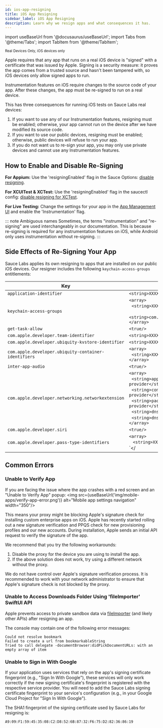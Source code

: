 ```yaml
---
id: ios-app-resigning 
title: iOS App Resigning
sidebar_label: iOS App Resigning
description: Learn why we resign apps and what consequences it has. 
---
```


import useBaseUrl from '@docusaurus/useBaseUrl';
import Tabs from '@theme/Tabs';
import TabItem from '@theme/TabItem';

<p><small><span className="sauceGreen">Real Devices Only, iOS devices only</span></small></p>

Apple requires that any app that runs on a real iOS device is "signed" with a certificate that was issued by Apple. Signing is a security measure: it proves the app comes from a trusted source and hasn't been tampered with, so iOS devices only allow signed apps to run.

Instrumentation features on iOS require changes to the source code of your app. After these changes, the app must be re-signed to run on a real device.

This has three consequences for running iOS tests on Sauce Labs real devices:

1. If you want to use any of our Instrumentation features, resigning must be enabled; otherwise, your app cannot run on the device after we have modified its source code.
2. If you want to use our public devices, resigning must be enabled; otherwise, public devices will refuse to run your app.
3. If you do not want us to re-sign your app, you may only use private devices and cannot use any Instrumentation features.


## How to Enable and Disable Re-Signing

**For Appium:** Use the 'resigningEnabled' flag in the Sauce Options: [disable resigning](/dev/test-configuration-options/#resigningenabled).

**For XCUITest & XCTest:** Use the 'resigningEnabled' flag in the saucectl config: [disable resigning for XCTest](/docs/mobile-apps/automated-testing/espresso-xcuitest/xctest-config.md#resigningenabled).

**For Live Testing:** Change the settings for your app in the [App Management UI](https://app.saucelabs.com/app-management) and enable the 'Instrumentation' flag.

::: note Ambiguous names
Sometimes, the terms "instrumentation" and "re-signing" are used interchangeably in our documentation. This is because re-signing is required for any instrumentation features on iOS, while Android only uses instrumentation without re-signing.
:::

## Side Effects of Re-Signing Your App

Sauce Labs applies its own resigning to apps that are installed on our public iOS devices. Our resigner includes the following `keychain-access-groups` entitlements:

| Key                                                  | Value                                                                                                                                                                                                                                                                                               |
| ---------------------------------------------------- | --------------------------------------------------------------------------------------------------------------------------------------------------------------------------------------------------------------------------------------------------------------------------------------------------- |
| `application-identifier`                             | `<string>XXXXXXXXXX.*</string>`                                                                                                                                                                                                                                                                     |
| `keychain-access-groups`                             | `<array>`<br/>&nbsp;&nbsp;`<string>XXXXXXXXXX.*</string>`<br/>&nbsp;&nbsp;`  <string>com.apple.token</string>`<br/>`</array>`                                                                                                                                                                       |
| `get-task-allow`                                     | `<true/>`                                                                                                                                                                                                                                                                                           |
| `com.apple.developer.team-identifier`                | `<string>XXXXXXXXXX</string>`                                                                                                                                                                                                                                                                       |
| `com.apple.developer.ubiquity-kvstore-identifier`    | `<string>XXXXXXXXXX.*</string>`                                                                                                                                                                                                                                                                     |
| `com.apple.developer.ubiquity-container-identifiers` | `<array>`<br/>&nbsp;&nbsp;`<string>XXXXXXXXXX.*</string>`<br/>`</array>`                                                                                                                                                                                                                            |
| `inter-app-audio`                                    | `<true/>`                                                                                                                                                                                                                                                                                           |
| `com.apple.developer.networking.networkextension`    | `<array>`<br/> &nbsp;&nbsp;`<string>app-proxy-provider</string>`<br/>&nbsp;&nbsp;`<string>content-filter-provider</string>`<br/> &nbsp;&nbsp;`<string>packet-tunnel-provider</string>`<br/>&nbsp;&nbsp;`<string>dns-proxy</string>`<br/> &nbsp;&nbsp;`<string>dns-settings</string>`<br/>`</array>` |
| `com.apple.developer.siri`                           | `<true/>`                                                                                                                                                                                                                                                                                           |
| `com.apple.developer.pass-type-identifiers`          | `<array>`<br/>&nbsp;&nbsp; `<string>XXXXXXXXXX.*</string>`<br/>`</


## Common Errors

### Unable to Verify App

If you are facing the issue where the app crashes with a red screen and an "Unable to Verify App" popup:
<img src={useBaseUrl('img/mobile-apps/verify-app-error.png')} alt="Mobile app settings navigation" width="350"/>

This means your proxy might be blocking Apple's signature check for installing custom enterprise apps on iOS. Apple has recently started rolling out a new signature verification and PPQS check for new provisioning profiles and our new accounts. During installation, Apple sends an initial API request to verify the signature of the app.

We recommend that you try the following workarounds:

1. Disable the proxy for the device you are using to install the app.
2. If the above solution does not work, try using a different network without the proxy.

We do not have control over Apple's signature verification process. It is recommended to work with your network administrator to ensure that Apple's signature check is not blocked by the proxy.


### Unable to Access Downloads Folder Using 'fileImporter' SwiftUI API

Apple prevents access to private sandbox data via [fileImporter](https://developer.apple.com/documentation/swiftui/view/fileimporter(ispresented:allowedcontenttypes:allowsmultipleselection:oncompletion:)) (and likely other APIs) after resigning an app.

The console may contain one of the following error messages:
```
Could not resolve bookmark
Failed to create a url from bookmarkableString
Tried to call delegate -documentBrowser:didPickDocumentURLs: with an empty array of item
```

### Unable to Sign in With Google

If your application uses services that rely on the app's signing certificate fingerprint (e.g., "Sign In With Google"), these services will only work correctly if the new signing certificate's fingerprint is registered with the respective service provider. You will need to add the Sauce Labs signing certificate fingerprint to your service's configuration (e.g., in your Google Cloud Project for "Sign In With Google").

The SHA1 fingerprint of the signing certificate used by Sauce Labs for resigning is:

```
A9:09:F1:59:45:35:08:C2:D8:52:6B:87:32:F6:75:D2:82:36:86:19
```

